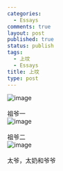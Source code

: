 ```yaml
--- 
categories: 
  - Essays
comments: true
layout: post
published: true
status: publish
tags: 
  - 上坟
  - Essays
title: 上坟
type: post
---
```

<img style="display:block;margin-right:auto;margin-left:auto;" alt="image" src="/images/uploads/2011/02/wpid-IMAG0331.jpg"><br>
祖爷一<br><img style="display:block;margin-right:auto;margin-left:auto;" alt="image" src="/images/uploads/2011/02/wpid-IMAG0332.jpg"><br>祖爷二<br><img style="display:block;margin-right:auto;margin-left:auto;" alt="image" src="/images/uploads/2011/02/wpid-IMAG0339.jpg"><br>太爷，太奶和爷爷<br>
